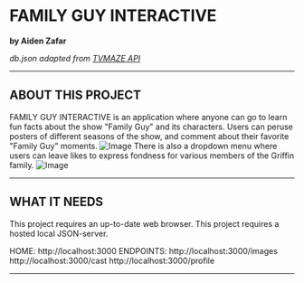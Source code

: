# FAMILY GUY INTERACTIVE 
**by Aiden Zafar**

*db.json adapted from [TVMAZE API](https://www.tvmaze.com/shows/84/family-guy)*
***
## ABOUT THIS PROJECT

FAMILY GUY INTERACTIVE is an application where anyone can go to learn fun facts about the show "Family Guy" and its characters. Users can peruse posters of different seasons of the show, and comment about their favorite "Family Guy" moments. ![Image](https://media2.giphy.com/media/ohLGn52gRFIO8lTlpq/giphy.gif) 
There is also a dropdown menu where users can leave likes to express fondness for various members of the Griffin family. ![Image](https://media2.giphy.com/media/DjwpkkXT0lUiH9jpFU/giphy.gif)
***
## WHAT IT NEEDS 

This project requires an up-to-date web browser. 
This project requires a hosted local JSON-server. 

HOME: 
http://localhost:3000
ENDPOINTS: 
http://localhost:3000/images
http://localhost:3000/cast
http://localhost:3000/profile
***